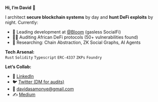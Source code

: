 **Hi, I’m David** 👋  

I architect **secure blockchain systems** by day and **hunt DeFi exploits** by night. Currently:  
- 🔐 Leading development at [@Bloom](https://github.com/bloomwalletio) (gasless SocialFi)  
- 🕵️‍♂️ Auditing African DeFi protocols (50+ vulnerabilities found)  
- 🧠 Researching: Chain Abstraction, ZK Social Graphs, AI Agents

  


**Tech Arsenal:**  
`Rust` `Solidity` `Typescript` `ERC-4337` `ZKPs` `Foundry`  



**Let’s Collab:**  
- 💼 [LinkedIn](https://www.linkedin.com/in/davidasamonye/)  
- 🐦 [Twitter (DM for audits)](https://twitter.com/@david_asamonye)  
- 📧 davidasamonye@gmail.com  
- ✍️ [Medium](https://medium.com/@davidasamonye)
<!--

Here are some ideas to get you started:

- 🔭 I’m currently working on ...
- 🌱 I’m currently learning ...
- 👯 I’m looking to collaborate on ...
- 🤔 I’m looking for help with ...
- 💬 Ask me about ...
- 📫 How to reach me: ...
- 😄 Pronouns: ...
- ⚡ Fun fact: ...
-->

